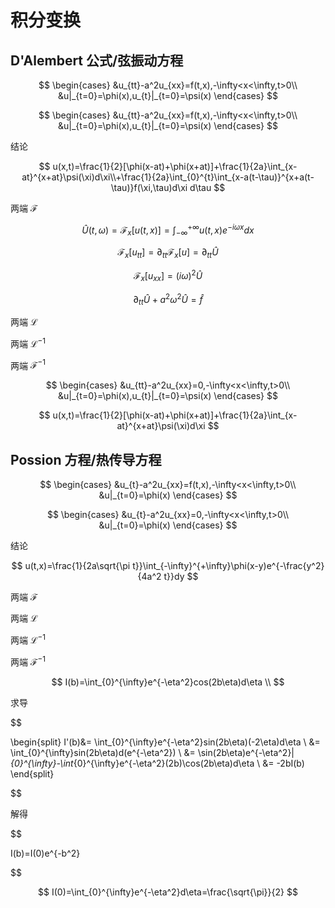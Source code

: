 # 积分变换

## D'Alembert 公式/弦振动方程

$$
\begin{cases}
  &u_{tt}-a^2u_{xx}=f(t,x),-\infty<x<\infty,t>0\\
  &u|_{t=0}=\phi(x),u_{t}|_{t=0}=\psi(x)
\end{cases}
$$

$$
\begin{cases}
  &u_{tt}-a^2u_{xx}=f(t,x),-\infty<x<\infty,t>0\\
  &u|_{t=0}=\phi(x),u_{t}|_{t=0}=\psi(x)
\end{cases}
$$

结论

$$
u(x,t)=\frac{1}{2}[\phi(x-at)+\phi(x+at)]+\frac{1}{2a}\int_{x-at}^{x+at}\psi(\xi)d\xi\\+\frac{1}{2a}\int_{0}^{t}\int_{x-a(t-\tau)}^{x+a(t-\tau)}f(\xi,\tau)d\xi d\tau
$$

两端 $\mathcal{F}$

$$
\widehat{U}(t,\omega)=\mathcal{F}_x[u(t,x)]=\int_{-\infty}^{+\infty}u(t,x)e^{-i\omega x}dx
$$

$$
\mathcal{F}_x[u_{tt}]=\partial_{tt}\mathcal{F}_x[u]=\partial_{tt}\widehat{U}
$$

$$
\mathcal{F}_x[u_{xx}]=(i\omega)^2\widehat{U}
$$

$$
\partial_{tt}\widehat{U}+a^2\omega^2\widehat{U}=\widehat{f}
$$

两端 $\mathcal{L}$

两端 $\mathcal{L^{-1}}$

两端 $\mathcal{F^{-1}}$

$$
\begin{cases}
  &u_{tt}-a^2u_{xx}=0,-\infty<x<\infty,t>0\\
  &u|_{t=0}=\phi(x),u_{t}|_{t=0}=\psi(x)
\end{cases}
$$

$$
u(x,t)=\frac{1}{2}[\phi(x-at)+\phi(x+at)]+\frac{1}{2a}\int_{x-at}^{x+at}\psi(\xi)d\xi
$$

## Possion 方程/热传导方程

$$
\begin{cases}
  &u_{t}-a^2u_{xx}=f(t,x),-\infty<x<\infty,t>0\\
  &u|_{t=0}=\phi(x)
\end{cases}
$$

$$
\begin{cases}
  &u_{t}-a^2u_{xx}=0,-\infty<x<\infty,t>0\\
  &u|_{t=0}=\phi(x)
\end{cases}
$$

结论

$$
u(t,x)=\frac{1}{2a\sqrt{\pi t}}\int_{-\infty}^{+\infty}\phi(x-y)e^{-\frac{y^2}{4a^2 t}}dy
$$

两端 $\mathcal{F}$

两端 $\mathcal{L}$

两端 $\mathcal{L^{-1}}$

两端 $\mathcal{F^{-1}}$

$$
I(b)=\int_{0}^{\infty}e^{-\eta^2}cos(2b\eta)d\eta \\
$$

求导

$$

\begin{split}
I'(b)&= \int_{0}^{\infty}e^{-\eta^2}sin(2b\eta)(-2\eta)d\eta \\
     &= \int_{0}^{\infty}sin(2b\eta)d(e^{-\eta^2}) \\
     &= \sin(2b\eta)e^{-\eta^2}|_{0}^{\infty}-\int_{0}^{\infty}e^{-\eta^2}(2b)\cos(2b\eta)d\eta \\
     &= -2bI(b)
\end{split}

$$

解得

$$

I(b)=I(0)e^{-b^2}

$$

$$
I(0)=\int_{0}^{\infty}e^{-\eta^2}d\eta=\frac{\sqrt{\pi}}{2}
$$
